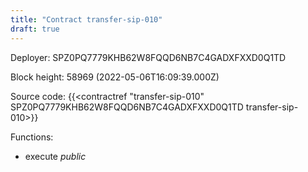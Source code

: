 ```yaml
---
title: "Contract transfer-sip-010"
draft: true
---
```

Deployer: SPZ0PQ7779KHB62W8FQQD6NB7C4GADXFXXD0Q1TD


 



Block height: 58969 (2022-05-06T16:09:39.000Z)

Source code: {{<contractref "transfer-sip-010" SPZ0PQ7779KHB62W8FQQD6NB7C4GADXFXXD0Q1TD transfer-sip-010>}}

Functions:

* execute _public_
